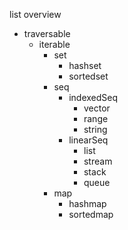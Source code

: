 list overview

- traversable
  - iterable
    - set
      - hashset
      - sortedset
    - seq
      - indexedSeq
        - vector
        - range
        - string
      - linearSeq
        - list
        - stream
        - stack
        - queue
    - map
      - hashmap
      - sortedmap